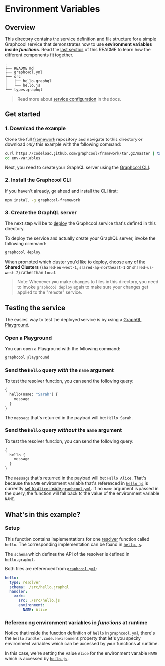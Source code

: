 # Environment Variables

## Overview

This directory contains the service definition and file structure for a simple Graphcool service that demonstrates how to use **environment variables inside _functions_**. Read the [last section](#whats-in-this-example) of this README to learn how the different components fit together.

```
.
├── README.md
├── graphcool.yml
├── src
│   ├── hello.graphql
│   └── hello.js
└── types.graphql
```

> Read more about [service configuration](https://graph.cool/docs/reference/project-configuration/overview-opheidaix3) in the docs.

## Get started

### 1. Download the example

Clone the full [framework](https://github.com/graphcool/framework) repository and navigate to this directory or download _only_ this example with the following command:

```sh
curl https://codeload.github.com/graphcool/framework/tar.gz/master | tar -xz --strip=2 framework-master/examples/env-variables
cd env-variables
```

Next, you need to create your GraphQL server using the [Graphcool CLI](https://graph.cool/docs/reference/graphcool-cli/overview-zboghez5go).

### 2. Install the Graphcool CLI

If you haven't already, go ahead and install the CLI first:

```sh
npm install -g graphcool-framework
```

### 3. Create the GraphQL server

The next step will be to [deploy](https://graph.cool/docs/reference/graphcool-cli/commands-aiteerae6l#graphcool-deploy) the Graphcool service that's defined in this directory.

To deploy the service and actually create your GraphQL server, invoke the following command:

```sh
graphcool deploy
```

When prompted which cluster you'd like to deploy, choose any of the **Shared Clusters** (`shared-eu-west-1`, `shared-ap-northeast-1` or `shared-us-west-2`) rather than `local`. 

> Note: Whenever you make changes to files in this directory, you need to invoke `graphcool deploy` again to make sure your changes get applied to the "remote" service.

## Testing the service

The easiest way to test the deployed service is by using a [GraphQL Playground](https://github.com/graphcool/graphql-playground).

### Open a Playground

You can open a Playground with the following command:

```sh
graphcool playground
```

### Send the `hello` query _with_ the `name` argument

To test the resolver function, you can send the following query:

```graphql
{
  hello(name: "Sarah") {
    message
  }
}
```

The `message` that's returned in the payload will be: `Hello Sarah`.

### Send the `hello` query _without_ the `name` argument

To test the resolver function, you can send the following query:

```graphql
{
  hello {
    message
  }
}
```

The `message` that's returned in the payload will be: `Hello Alice`. That's because the `NAME` environment variable that's referenced in [`hello.js`](./src/hello.js#L3) is currently [set to `Alice` inside `graphcool.yml`](./graphcool.yml#L18). If no `name` argument is passed in the query, the function will fall back to the value of the environment variable `NAME`.

## What's in this example?

### Setup

This function contains implementations for one [resolver](https://graph.cool/docs/reference/functions/resolvers-su6wu3yoo2) function called `hello`. The corresponding implementation can be found in [`hello.js`](./src/hello.js).

The `schema` which defines the API of the resolver is defined in [`hello.graphql`](./src/hello.graphql).

Both files are referenced from [`graphcool.yml`](./graphcool.yml):

```yml
hello:
  type: resolver
  schema: ./src/hello.graphql
  handler:
    code:
      src: ./src/hello.js
      environment:
        NAME: Alice
```


### Referencing environment variables in _functions_ at runtime

Notice that inside the function definition of `hello` in `graphcool.yml`, there's the `hello.handler.code.environment` property that let's you specify environment variables which can be accessed by your functions at runtime.

In this case, we're setting the value `Alice` for the environment variable `NAME` which is accessed by [`hello.js`](./src/hello.js#L4).












